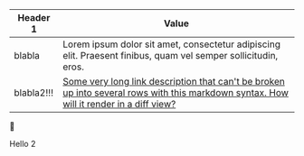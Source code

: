 | Header 1   | Value                                                                                                                                                                                                       |
| ---------- | ----------------------------------------------------------------------------------------------------------------------------------------------------------------------------------------------------------- |
| blabla     | Lorem ipsum dolor sit amet, consectetur adipiscing elit. Praesent finibus, quam vel semper sollicitudin, eros.                                                                                              |
| blabla2!!! | [Some very long link description that can't be broken up into several rows with this markdown syntax. How will it render in a diff view?](https://github.com/adam-p/markdown-here/wiki/Markdown-Cheatsheet) |
👋


Hello 2